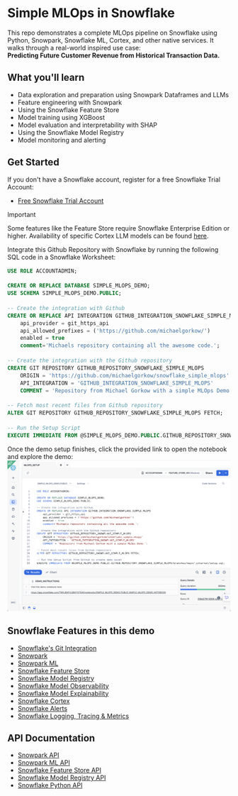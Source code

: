 # Simple MLOps in Snowflake
This repo demonstrates a complete MLOps pipeline on Snowflake using Python, Snowpark, Snowflake ML, Cortex, and other native services. It walks through a real-world inspired use case:  
**Predicting Future Customer Revenue from Historical Transaction Data.**

## What you'll learn
* Data exploration and preparation using Snowpark Dataframes and LLMs
* Feature engineering with Snowpark
* Using the Snowflake Feature Store
* Model training using XGBoost
* Model evaluation and interpretability with SHAP
* Using the Snowflake Model Registry
* Model monitoring and alerting

## Get Started
If you don't have a Snowflake account, register for a free Snowflake Trial Account:
- [Free Snowflake Trial Account](https://signup.snowflake.com/)

> [!IMPORTANT]
> Some features like the Feature Store require Snowflake Enterprise Edition or higher. Availability of specific Cortex LLM models can be found [here](https://docs.snowflake.com/en/user-guide/snowflake-cortex/llm-functions#availability).

Integrate this Github Repository with Snowflake by running the following SQL code in a Snowflake Worksheet:
```sql
USE ROLE ACCOUNTADMIN;

CREATE OR REPLACE DATABASE SIMPLE_MLOPS_DEMO;
USE SCHEMA SIMPLE_MLOPS_DEMO.PUBLIC;

-- Create the integration with Github
CREATE OR REPLACE API INTEGRATION GITHUB_INTEGRATION_SNOWFLAKE_SIMPLE_MLOPS
    api_provider = git_https_api
    api_allowed_prefixes = ('https://github.com/michaelgorkow/')
    enabled = true
    comment='Michaels repository containing all the awesome code.';

-- Create the integration with the Github repository
CREATE GIT REPOSITORY GITHUB_REPOSITORY_SNOWFLAKE_SIMPLE_MLOPS
	ORIGIN = 'https://github.com/michaelgorkow/snowflake_simple_mlops' 
	API_INTEGRATION = 'GITHUB_INTEGRATION_SNOWFLAKE_SIMPLE_MLOPS' 
	COMMENT = 'Repository from Michael Gorkow with a simple MLOps Demo.';

-- Fetch most recent files from Github repository
ALTER GIT REPOSITORY GITHUB_REPOSITORY_SNOWFLAKE_SIMPLE_MLOPS FETCH;

-- Run the Setup Script
EXECUTE IMMEDIATE FROM @SIMPLE_MLOPS_DEMO.PUBLIC.GITHUB_REPOSITORY_SNOWFLAKE_SIMPLE_MLOPS/branches/main/_internal/setup.sql;
```

Once the demo setup finishes, click the provided link to open the notebook and explore the demo:  
![Setup Output](resources/setup_output.png)

## Snowflake Features in this demo
* [Snowflake's Git Integration](https://docs.snowflake.com/en/developer-guide/git/git-overview)
* [Snowpark](https://docs.snowflake.com/en/developer-guide/snowpark/python/index)
* [Snowpark ML](https://docs.snowflake.com/en/developer-guide/snowpark-ml/overview)
* [Snowflake Feature Store](https://docs.snowflake.com/en/developer-guide/snowpark-ml/feature-store/overview)
* [Snowflake Model Registry](https://docs.snowflake.com/en/developer-guide/snowpark-ml/model-registry/overview)
* [Snowflake Model Observability](https://docs.snowflake.com/en/developer-guide/snowflake-ml/model-registry/model-observability)
* [Snowflake Model Explainability](https://docs.snowflake.com/en/developer-guide/snowflake-ml/model-registry/model-explainability)
* [Snowflake Cortex](https://docs.snowflake.com/en/user-guide/snowflake-cortex/llm-functions)
* [Snowflake Alerts](https://docs.snowflake.com/en/user-guide/alerts)
* [Snowflake Logging, Tracing & Metrics](https://docs.snowflake.com/en/developer-guide/logging-tracing/logging-tracing-overview)

## API Documentation
* [Snowpark API](https://docs.snowflake.com/developer-guide/snowpark/reference/python/latest/snowpark/index)
* [Snowpark ML API](https://docs.snowflake.com/en/developer-guide/snowpark-ml/reference/latest/index)
* [Snowflake Feature Store API](https://docs.snowflake.com/en/developer-guide/snowpark-ml/reference/latest/feature_store)
* [Snowflake Model Registry API](https://docs.snowflake.com/en/developer-guide/snowpark-ml/reference/latest/registry)
* [Snowflake Python API](https://docs.snowflake.com/en/developer-guide/snowflake-python-api/reference/latest/index)